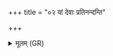 +++
title = "०२ यां देवाः प्रतिनन्दन्ति"

+++
<details><summary>मूलम् (GR)</summary>

यां देवाः प्रतिनन्दन्ति  
धेनुं रात्रीम् उपायतीम् । +++(Bhatt. upāyatīḥ)+++  
संवत्सरस्य या पत्नी  
सा नो अस्तु सुमङ्गली ॥
</details>